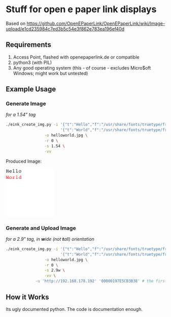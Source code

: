 Stuff for open e paper link displays
====================================

Based on https://github.com/OpenEPaperLink/OpenEPaperLink/wiki/Image-upload/e1cd235984c7ed3b5c54e3f862e783ea196ef40d

Requirements
------------

1. Access Point, flashed with openepaperlink.de or compatible
2. python3 (with PIL)
3. Any good operating system (this - of course - excludes Micro$oft Windows; might work but untested)

Example Usage
-------------

### Generate Image

_for a 1.54" tag_

```bash
./eink_create_img.py -i '{"t":"Hello","f":"/usr/share/fonts/truetype/freefont/FreeMono.ttf","s":16,"c":1,"x":0,"y":0,"a":0}' \
                        '{"t":"World","f":"/usr/share/fonts/truetype/freefont/FreeMono.ttf","s":16,"c":2,"x":0,"y":20,"a":0}' \
	             -o helloworld.jpg \
	             -r 0 \
	             -s 1.54 \
	             -vv
```

Produced Image:

![A generated image showing Hello in black and World in red on a white background](./helloworld.jpg)

### Generate and Upload Image

_for a 2.9" tag, in **w**ide (not **t**all) orientation_

```bash
./eink_create_img.py -i '{"t":"Hello","f":"/usr/share/fonts/truetype/freefont/FreeMono.ttf","s":16,"c":1,"x":0,"y":0,"a":0}' \
                        '{"t":"World","f":"/usr/share/fonts/truetype/freefont/FreeMono.ttf","s":16,"c":2,"x":0,"y":20,"a":0}' \
	             -o helloworld.jpg \
	             -r 0 \
	             -s 2.9w \
	             -vv \
		     -u 'http://192.168.178.192' '00000197E5CB3B38' # the first four '0' can be ommitted
```

How it Works
------------

Its ugly documented python. The code is documentation enough.
